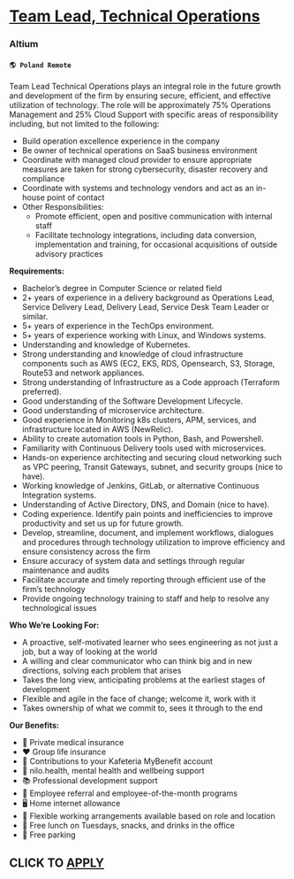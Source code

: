 # [Team Lead, Technical Operations](https://www.remotewlb.com/apply/team-lead-technical-operations)  
### Altium  
#### `🌎 Poland Remote`  

Team Lead Technical Operations plays an integral role in the future growth and development of the firm by ensuring secure, efficient, and effective utilization of technology. The role will be approximately 75% Operations Management and 25% Cloud Support with specific areas of responsibility including, but not limited to the following:

  * Build operation excellence experience in the company
  * Be owner of technical operations on SaaS business environment 
  * Coordinate with managed сloud provider to ensure appropriate measures are taken for strong cybersecurity, disaster recovery and compliance 
  * Coordinate with systems and technology vendors and act as an in-house point of contact 
  * Other Responsibilities: 
    * Promote efficient, open and positive communication with internal staff 
    * Facilitate technology integrations, including data conversion, implementation and training, for occasional acquisitions of outside advisory practices

**Requirements:**

  * Bachelor’s degree in Computer Science or related field
  * 2+ years of experience in a delivery background as Operations Lead, Service Delivery Lead, Delivery Lead, Service Desk Team Leader or similar.
  * 5+ years of experience in the TechOps environment.
  * 5+ years of experience working with Linux, and Windows systems.
  * Understanding and knowledge of Kubernetes. 
  * Strong understanding and knowledge of cloud infrastructure components such as AWS (EC2, EKS, RDS, Opensearch, S3, Storage, Route53 and network appliances.
  * Strong understanding of Infrastructure as a Code approach (Terraform preferred).
  * Good understanding of the Software Development Lifecycle.
  * Good understanding of microservice architecture.
  * Good experience in Monitoring k8s clusters, APM, services, and infrastructure located in AWS (NewRelic).
  * Ability to create automation tools in Python, Bash, and Powershell.
  * Familiarity with Continuous Delivery tools used with microservices.
  * Hands-on experience architecting and securing cloud networking such as VPC peering, Transit Gateways, subnet, and security groups (nice to have).
  * Working knowledge of Jenkins, GitLab, or alternative Continuous Integration systems.
  * Understanding of Active Directory, DNS, and Domain (nice to have).
  * Coding experience. Identify pain points and inefficiencies to improve productivity and set us up for future growth.
  * Develop, streamline, document, and implement workflows, dialogues and procedures through technology utilization to improve efficiency and ensure consistency across the firm 
  * Ensure accuracy of system data and settings through regular maintenance and audits
  * Facilitate accurate and timely reporting through efficient use of the firm’s technology 
  * Provide ongoing technology training to staff and help to resolve any technological issues 

**Who We’re Looking For:**

  * A proactive, self-motivated learner who sees engineering as not just a job, but a way of looking at the world 
  * A willing and clear communicator who can think big and in new directions, solving each problem that arises
  * Takes the long view, anticipating problems at the earliest stages of development
  * Flexible and agile in the face of change; welcome it, work with it
  * Takes ownership of what we commit to, sees it through to the end

**Our Benefits:**

  * 🏥 Private medical insurance 
  * ❤️ Group life insurance
  * 🏦 Contributions to your Kafeteria MyBenefit account
  * 🧘 nilo.health, mental health and wellbeing support
  * 📚 Professional development support
  * 🥳 Employee referral and employee-of-the-month programs
  * 🖥 Home internet allowance
  * 🏡 Flexible working arrangements available based on role and location
  * 🥪 Free lunch on Tuesdays, snacks, and drinks in the office
  * 🚗 Free parking

  
## CLICK TO [APPLY](https://www.remotewlb.com/apply/team-lead-technical-operations)

